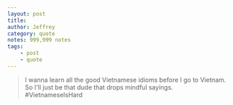 ```yaml
---
layout: post
title:
author: Jeffrey
category: quote
notes: 999,999 notes
tags:
    - post
    - quote
---
```


> I wanna learn all the good Vietnamese idioms before I go to Vietnam. So I'll just be that dude that drops mindful sayings. #VietnameseIsHard
